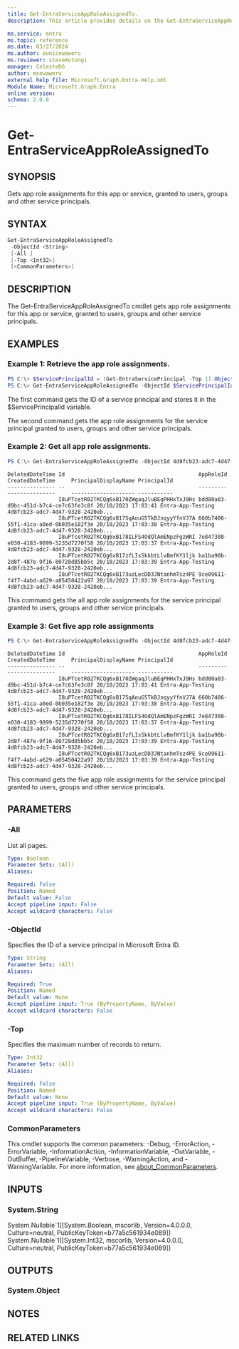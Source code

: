 ```yaml
---
title: Get-EntraServiceAppRoleAssignedTo.
description: This article provides details on the Get-EntraServiceAppRoleAssignedTo command.

ms.service: entra
ms.topic: reference
ms.date: 03/27/2024
ms.author: eunicewaweru
ms.reviewer: stevemutungi
manager: CelesteDG
author: msewaweru
external help file: Microsoft.Graph.Entra-Help.xml
Module Name: Microsoft.Graph.Entra
online version:
schema: 2.0.0
---
```


# Get-EntraServiceAppRoleAssignedTo

## SYNOPSIS
Gets app role assignments for this app or service, granted to users, groups and other service principals.

## SYNTAX

```powershell
Get-EntraServiceAppRoleAssignedTo 
 -ObjectId <String>
 [-All ]
 [-Top <Int32>]
 [<CommonParameters>]
```

## DESCRIPTION
The Get-EntraServiceAppRoleAssignedTo cmdlet gets app role assignments for this app or service, granted to users, groups and other service principals.

## EXAMPLES

### Example 1: Retrieve the app role assignments.

```powershell
PS C:\> $ServicePrincipalId = (Get-EntraServicePrincipal -Top 1).ObjectId
PS C:\> Get-EntraServiceAppRoleAssignedTo -ObjectId $ServicePrincipalId
```

The first command gets the ID of a service principal and stores it in the $ServicePrincipalId variable.

The second command gets the app role assignments for the service principal granted to users, groups and other service principals.

### Example 2: Get all app role assignments.
```powershell
PS C:\> Get-EntraServiceAppRoleAssignedTo -ObjectId 4d8fcb23-adc7-4d47-9328-2420eb1075ef -All 
```
```output
DeletedDateTime Id                                          AppRoleId                            CreatedDateTime     PrincipalDisplayName PrincipalId
--------------- --                                          ---------                            ---------------     -------------------- -----------
                I8uPTcetR02TKCQg6xB170ZWgaqJluBEqPHHxTxJ9Hs bdd80a03-d9bc-451d-b7c4-ce7c63fe3c8f 20/10/2023 17:03:41 Entra-App-Testing    4d8fcb23-adc7-4d47-9328-2420eb...
                I8uPTcetR02TKCQg6xB175qAouG5TkBJnqyyYfnVJ7A 660b7406-55f1-41ca-a0ed-0b035e182f3e 20/10/2023 17:03:38 Entra-App-Testing    4d8fcb23-adc7-4d47-9328-2420eb...
                I8uPTcetR02TKCQg6xB178ILFS4OdQlAmENpzFgzWRI 7e847308-e030-4183-9899-5235d7270f58 20/10/2023 17:03:37 Entra-App-Testing    4d8fcb23-adc7-4d47-9328-2420eb...
                I8uPTcetR02TKCQg6xB17zfLIsSkkbtLlvBmfKY1ljk ba1ba90b-2d8f-487e-9f16-80728d85bb5c 20/10/2023 17:03:39 Entra-App-Testing    4d8fcb23-adc7-4d47-9328-2420eb...
                I8uPTcetR02TKCQg6xB173uzLecDD3JNtanhmTsz4PE 9ce09611-f4f7-4abd-a629-a05450422a97 20/10/2023 17:03:39 Entra-App-Testing    4d8fcb23-adc7-4d47-9328-2420eb...
```

This command gets the all app role assignments for the service principal granted to users, groups and other service principals.

### Example 3: Get five app role assignments
```powershell
PS C:\> Get-EntraServiceAppRoleAssignedTo -ObjectId 4d8fcb23-adc7-4d47-9328-2420eb1075ef -Top 5
```
```output
DeletedDateTime Id                                          AppRoleId                            CreatedDateTime     PrincipalDisplayName PrincipalId
--------------- --                                          ---------                            ---------------     -------------------- -----------
                I8uPTcetR02TKCQg6xB170ZWgaqJluBEqPHHxTxJ9Hs bdd80a03-d9bc-451d-b7c4-ce7c63fe3c8f 20/10/2023 17:03:41 Entra-App-Testing    4d8fcb23-adc7-4d47-9328-2420eb...
                I8uPTcetR02TKCQg6xB175qAouG5TkBJnqyyYfnVJ7A 660b7406-55f1-41ca-a0ed-0b035e182f3e 20/10/2023 17:03:38 Entra-App-Testing    4d8fcb23-adc7-4d47-9328-2420eb...
                I8uPTcetR02TKCQg6xB178ILFS4OdQlAmENpzFgzWRI 7e847308-e030-4183-9899-5235d7270f58 20/10/2023 17:03:37 Entra-App-Testing    4d8fcb23-adc7-4d47-9328-2420eb...
                I8uPTcetR02TKCQg6xB17zfLIsSkkbtLlvBmfKY1ljk ba1ba90b-2d8f-487e-9f16-80728d85bb5c 20/10/2023 17:03:39 Entra-App-Testing    4d8fcb23-adc7-4d47-9328-2420eb...
                I8uPTcetR02TKCQg6xB173uzLecDD3JNtanhmTsz4PE 9ce09611-f4f7-4abd-a629-a05450422a97 20/10/2023 17:03:39 Entra-App-Testing    4d8fcb23-adc7-4d47-9328-2420eb...
```

This command gets the five app role assignments for the service principal granted to users, groups and other service principals.

## PARAMETERS

### -All
List all pages.

```yaml
Type: Boolean
Parameter Sets: (All)
Aliases:

Required: False
Position: Named
Default value: False
Accept pipeline input: False
Accept wildcard characters: False
```

### -ObjectId
Specifies the ID of a service principal in Microsoft Entra ID.

```yaml
Type: String
Parameter Sets: (All)
Aliases:

Required: True
Position: Named
Default value: None
Accept pipeline input: True (ByPropertyName, ByValue)
Accept wildcard characters: False
```

### -Top
Specifies the maximum number of records to return.

```yaml
Type: Int32
Parameter Sets: (All)
Aliases:

Required: False
Position: Named
Default value: None
Accept pipeline input: True (ByPropertyName, ByValue)
Accept wildcard characters: False
```

### CommonParameters
This cmdlet supports the common parameters: -Debug, -ErrorAction, -ErrorVariable, -InformationAction, -InformationVariable, -OutVariable, -OutBuffer, -PipelineVariable, -Verbose, -WarningAction, and -WarningVariable. For more information, see [about_CommonParameters](https://go.microsoft.com/fwlink/?LinkID=113216).

## INPUTS

### System.String
System.Nullable\`1\[\[System.Boolean, mscorlib, Version=4.0.0.0, Culture=neutral, PublicKeyToken=b77a5c561934e089\]\] System.Nullable\`1\[\[System.Int32, mscorlib, Version=4.0.0.0, Culture=neutral, PublicKeyToken=b77a5c561934e089\]\]

## OUTPUTS

### System.Object
## NOTES

## RELATED LINKS